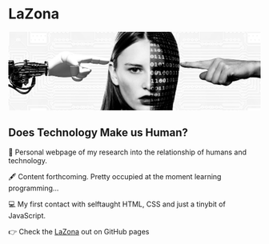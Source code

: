 # LaZona
![tecnnology-human](https://github.com/maxgroll/LaZona/blob/main/images/TechnologyHuman.jpg)
## Does Technology Make us Human?



:open_file_folder: Personal webpage of my research into the relationship of humans and technology.

:fountain_pen: Content forthcoming. Pretty occupied at the moment learning programming...

:computer: My first contact with selftaught HTML, CSS and just a tinybit of JavaScript.

:point_right: Check the [LaZona](https://maxgroll.github.io/LaZona/) out on GitHub pages
